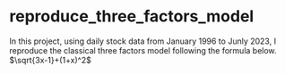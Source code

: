 # reproduce_three_factors_model
In this project, using daily stock data from January 1996 to Junly 2023, I reproduce the classical three factors model following the formula below.
$\sqrt{3x-1}+(1+x)^2$


